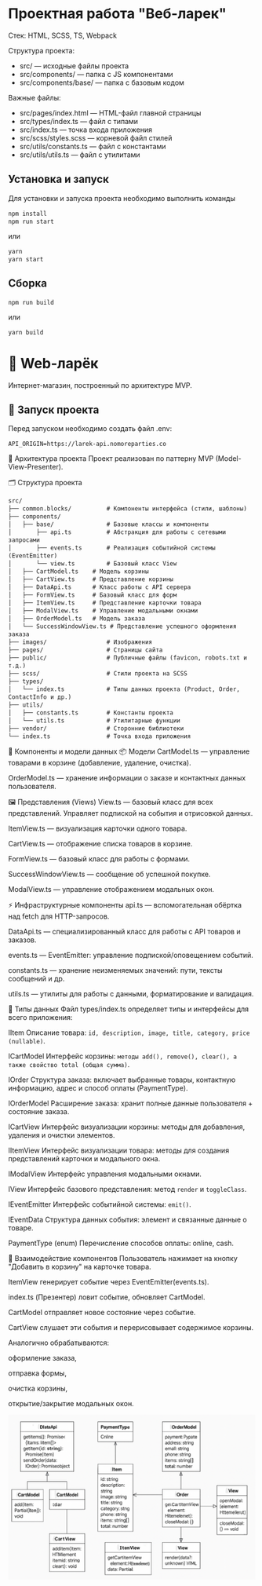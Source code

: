 # Проектная работа "Веб-ларек"

Стек: HTML, SCSS, TS, Webpack

Структура проекта:
- src/ — исходные файлы проекта
- src/components/ — папка с JS компонентами
- src/components/base/ — папка с базовым кодом

Важные файлы:
- src/pages/index.html — HTML-файл главной страницы
- src/types/index.ts — файл с типами
- src/index.ts — точка входа приложения
- src/scss/styles.scss — корневой файл стилей
- src/utils/constants.ts — файл с константами
- src/utils/utils.ts — файл с утилитами

## Установка и запуск
Для установки и запуска проекта необходимо выполнить команды

```
npm install
npm run start
```

или

```
yarn
yarn start
```
## Сборка

```
npm run build
```

или

```
yarn build
```


# 🛒 Web-ларёк

Интернет-магазин, построенный по архитектуре MVP.

## 🚀 Запуск проекта

Перед запуском необходимо создать файл .env:

```
API_ORIGIN=https://larek-api.nomoreparties.co
```
🧱 Архитектура проекта
Проект реализован по паттерну MVP (Model-View-Presenter).

🗂️ Структура проекта
```
src/
├── common.blocks/          # Компоненты интерфейса (стили, шаблоны)
├── components/
│   ├── base/               # Базовые классы и компоненты
│       ├── api.ts          # Абстракция для работы с сетевыми запросами
│       ├── events.ts       # Реализация событийной системы (EventEmitter)
│       └── view.ts         # Базовый класс View
│   ├── CartModel.ts    # Модель корзины
│   ├── CartView.ts     # Представление корзины
│   ├── DataApi.ts      # Класс работы с API сервера
│   ├── FormView.ts     # Базовый класс для форм
│   ├── ItemView.ts     # Представление карточки товара
│   ├── ModalView.ts    # Управление модальными окнами
│   ├── OrderModel.ts   # Модель заказа
│   └── SuccessWindowView.ts # Представление успешного оформления заказа
├── images/                 # Изображения
├── pages/                  # Страницы сайта
├── public/                 # Публичные файлы (favicon, robots.txt и т.д.)
├── scss/                   # Стили проекта на SCSS
├── types/
│   └── index.ts            # Типы данных проекта (Product, Order, ContactInfo и др.)
├── utils/
│   ├── constants.ts        # Константы проекта
│   └── utils.ts            # Утилитарные функции
├── vendor/                 # Сторонние библиотеки
└── index.ts                # Точка входа приложения
```

🧩 Компоненты и модели данных
📦 Модели
CartModel.ts — управление товарами в корзине (добавление, удаление, очистка).

OrderModel.ts — хранение информации о заказе и контактных данных пользователя.

🖼️ Представления (Views)
View.ts — базовый класс для всех представлений. Управляет подпиской на события и отрисовкой данных.

ItemView.ts — визуализация карточки одного товара.

CartView.ts — отображение списка товаров в корзине.

FormView.ts — базовый класс для работы с формами.

SuccessWindowView.ts — сообщение об успешной покупке.

ModalView.ts — управление отображением модальных окон.

⚡ Инфраструктурные компоненты
api.ts — вспомогательная обёртка над fetch для HTTP-запросов.

DataApi.ts — специализированный класс для работы с API товаров и заказов.

events.ts — EventEmitter: управление подпиской/оповещением событий.

constants.ts — хранение неизменяемых значений: пути, тексты сообщений и др.

utils.ts — утилиты для работы с данными, форматирование и валидация.


🧾 Типы данных
Файл types/index.ts определяет типы и интерфейсы для всего приложения:

IItem
Описание товара: ```id, description, image, title, category, price (nullable)```.

ICartModel
Интерфейс корзины: ```методы add(), remove(), clear(), а также свойство total (общая сумма)```.

IOrder
Структура заказа: включает выбранные товары, контактную информацию, адрес и способ оплаты (PaymentType).

IOrderModel
Расширение заказа: хранит полные данные пользователя + состояние заказа.

ICartView
Интерфейс визуализации корзины: методы для добавления, удаления и очистки элементов.

IItemView
Интерфейс визуализации товара: методы для создания представлений карточки и модального окна.

IModalView
Интерфейс управления модальными окнами.

IView
Интерфейс базового представления: метод ```render``` и ```toggleClass```.

IEventEmitter
Интерфейс событийной системы: ```emit()```.

IEventData
Структура данных события: элемент и связанные данные о товаре.

PaymentType (enum)
Перечисление способов оплаты: online, cash.


🔄 Взаимодействие компонентов
Пользователь нажимает на кнопку "Добавить в корзину" на карточке товара.

ItemView генерирует событие через EventEmitter(events.ts).

index.ts (Презентер) ловит событие, обновляет CartModel.

CartModel отправляет новое состояние через событие.

CartView слушает эти события и перерисовывает содержимое корзины.

Аналогично обрабатываются:

оформление заказа,

отправка формы,

очистка корзины,

открытие/закрытие модальных окон.

![alt text](src/images/UML.png)